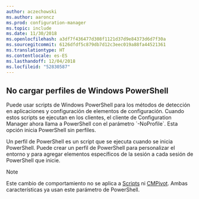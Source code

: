 ```yaml
---
author: aczechowski
ms.author: aaroncz
ms.prod: configuration-manager
ms.topic: include
ms.date: 11/30/2018
ms.openlocfilehash: a3df7f436477d308f1121d37d9e84373d6d7f30a
ms.sourcegitcommit: 6126dfdf5c879db7d12c3eec019a88fa44521361
ms.translationtype: HT
ms.contentlocale: es-ES
ms.lasthandoff: 12/04/2018
ms.locfileid: "52830587"
---
```

## <a name="bkmk_noprofile"></a> No cargar perfiles de Windows PowerShell
<!--1359239--> Puede usar scripts de Windows PowerShell para los métodos de detección en aplicaciones y configuración de elementos de configuración. Cuando estos scripts se ejecutan en los clientes, el cliente de Configuration Manager ahora llama a PowerShell con el parámetro `-NoProfile`. Esta opción inicia PowerShell sin perfiles. 

Un perfil de PowerShell es un script que se ejecuta cuando se inicia PowerShell. Puede crear un perfil de PowerShell para personalizar el entorno y para agregar elementos específicos de la sesión a cada sesión de PowerShell que inicie. 

> [!Note]  
> Este cambio de comportamiento no se aplica a [Scripts](/sccm/apps/deploy-use/create-deploy-scripts) ni [CMPivot](/sccm/core/servers/manage/cmpivot). Ambas características ya usan este parámetro de PowerShell.   

